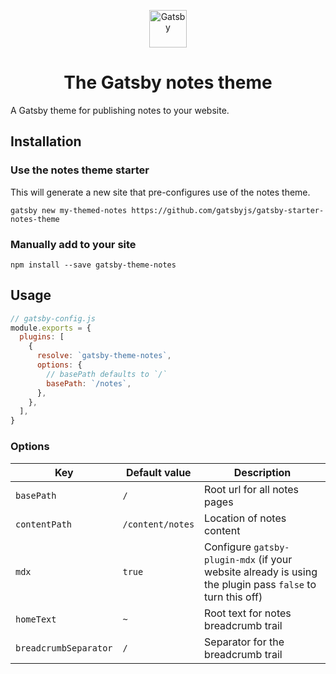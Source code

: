 <p align="center">
  <a href="https://gatsbyjs.org">
    <img alt="Gatsby" src="https://gatsbyjs.org/monogram.svg" width="60" />
  </a>
</p>
<h1 align="center">
  The Gatsby notes theme
</h1>

A Gatsby theme for publishing notes to your website.

## Installation

### Use the notes theme starter

This will generate a new site that pre-configures use of the notes theme.

```shell
gatsby new my-themed-notes https://github.com/gatsbyjs/gatsby-starter-notes-theme
```

### Manually add to your site

```shell
npm install --save gatsby-theme-notes
```

## Usage

```js
// gatsby-config.js
module.exports = {
  plugins: [
    {
      resolve: `gatsby-theme-notes`,
      options: {
        // basePath defaults to `/`
        basePath: `/notes`,
      },
    },
  ],
}
```

### Options

| Key                   | Default value    | Description                                                                                               |
| --------------------- | ---------------- | --------------------------------------------------------------------------------------------------------- |
| `basePath`            | `/`              | Root url for all notes pages                                                                              |
| `contentPath`         | `/content/notes` | Location of notes content                                                                                 |
| `mdx`                 | `true`           | Configure `gatsby-plugin-mdx` (if your website already is using the plugin pass `false` to turn this off) |
| `homeText`            | `~`              | Root text for notes breadcrumb trail                                                                      |
| `breadcrumbSeparator` | `/`              | Separator for the breadcrumb trail                                                                        |
